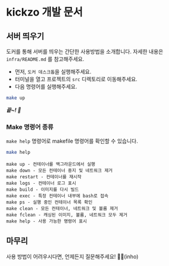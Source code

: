 # kickzo 개발 문서

## 서버 띄우기

도커를 통해 서버를 띄우는 간단한 사용방법을 소개합니다. 자세한 내용은 `infra/README.md` 를 참고해주세요.

- 먼저, `도커 데스크톱`을 실행해주세요.
- 터미널을 열고 프로젝트의 `src` 디렉토리로 이동해주세요.
- 다음 명령어를 실행해주세요.

```bash
make up
```

**_끝~! 🎉_**

### Make 명령어 종류

`make help` 명령어로 makefile 명령어를 확인할 수 있습니다.

```bash
make help
```

```plaintext
make up - 컨테이너를 백그라운드에서 실행
make down - 모든 컨테이너 중지 및 네트워크 제거
make restart - 컨테이너를 재시작
make logs - 컨테이너 로그 표시
make build - 이미지를 다시 빌드
make exec - 특정 컨테이너 내부에 bash로 접속
make ps - 실행 중인 컨테이너 목록 확인
make clean - 모든 컨테이너, 네트워크 및 볼륨 제거
make fclean - 캐싱된 이미지, 볼륨, 네트워크 모두 제거
make help - 사용 가능한 명령어 표시
```

## 마무리

사용 방법이 어려우시다면, 언제든지 질문해주세요! 🙋‍♂️(inho)
